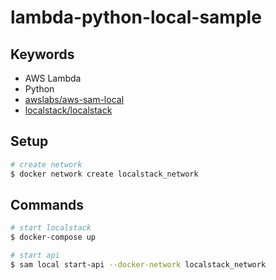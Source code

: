 lambda-python-local-sample
===

## Keywords
- AWS Lambda
- Python
- [awslabs/aws-sam-local](https://github.com/awslabs/aws-sam-local)
- [localstack/localstack](https://github.com/localstack/localstack)

## Setup
```bash
# create network
$ docker network create localstack_network
```

## Commands
```bash
# start localstack
$ docker-compose up

# start api
$ sam local start-api --docker-network localstack_network
```
